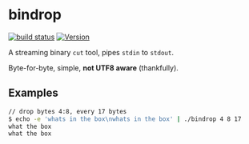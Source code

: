 # bindrop

[![build status](https://secure.travis-ci.org/dcousens/bindrop.png)](http://travis-ci.org/dcousens/bindrop)
[![Version](https://img.shields.io/npm/v/bindrop.svg)](https://www.npmjs.org/package/bindrop)

A streaming binary `cut` tool,  pipes `stdin` to `stdout`.

Byte-for-byte, simple, **not UTF8 aware** (thankfully).


## Examples

``` bash
// drop bytes 4:8, every 17 bytes
$ echo -e 'whats in the box\nwhats in the box' | ./bindrop 4 8 17
what the box
what the box
```
